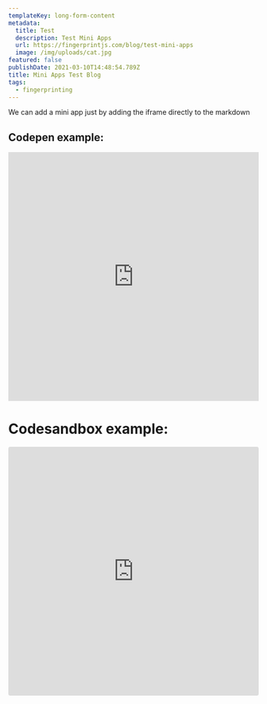 ```yaml
---
templateKey: long-form-content
metadata:
  title: Test
  description: Test Mini Apps
  url: https://fingerprintjs.com/blog/test-mini-apps
  image: /img/uploads/cat.jpg
featured: false
publishDate: 2021-03-10T14:48:54.789Z
title: Mini Apps Test Blog
tags:
  - fingerprinting
---
```

<script>
 console.log("Testing script")


</script>






We can add a mini app just by adding the iframe directly to the markdown

## Codepen example:

<iframe height="500px" style="width: 100%;" scrolling="no" title="30,000 Particles" src="https://codepen.io/soulwire/embed/Ffvlo?height=265&theme-id=light&default-tab=js,result" frameborder="no" loading="lazy" allowtransparency="true" allowfullscreen="true">
  See the Pen <a href='https://codepen.io/soulwire/pen/Ffvlo'>30,000 Particles</a> by Justin Windle
  (<a href='https://codepen.io/soulwire'>@soulwire</a>) on <a href='https://codepen.io'>CodePen</a>.
</iframe>



# Codesandbox example:

<iframe src="https://codesandbox.io/embed/magical-swirles-g0oxj?fontsize=14&hidenavigation=1&theme=dark"
     style="width:100%; height:500px; border:0; border-radius: 4px; overflow:hidden;"
     title="magical-swirles-g0oxj"
     allow="accelerometer; ambient-light-sensor; camera; encrypted-media; geolocation; gyroscope; hid; microphone; midi; payment; usb; vr; xr-spatial-tracking"
     sandbox="allow-forms allow-modals allow-popups allow-presentation allow-same-origin allow-scripts"
   ></iframe>
